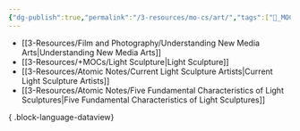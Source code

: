 ```yaml
---
{"dg-publish":true,"permalink":"/3-resources/mo-cs/art/","tags":["📍_MOC","🎨_Creative","📍_META","📥_New"],"updated":"2025-10-19T08:58:55.462-07:00"}
---
```


- [[3-Resources/Film and Photography/Understanding New Media Arts\|Understanding New Media Arts]]
- [[3-Resources/+MOCs/Light Sculpture\|Light Sculpture]]
- [[3-Resources/Atomic Notes/Current Light Sculpture Artists\|Current Light Sculpture Artists]]
- [[3-Resources/Atomic Notes/Five Fundamental Characteristics of Light Sculptures\|Five Fundamental Characteristics of Light Sculptures]]

{ .block-language-dataview}

